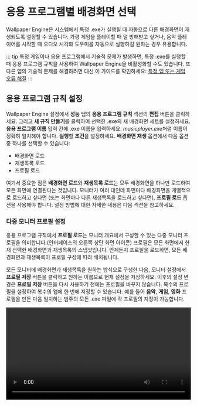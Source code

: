 # 응용 프로그램별 배경화면 선택

Wallpaper Engine은 시스템에서 특정 .exe가 실행될 때 자동으로 다른 배경화면이 재생되도록 설정할 수 있습니다. 가령 게임을 플레이할 때 덜 방해받고 싶거나, 음악 플레이어를 시작할 때 오디오 시각화 도우미를 자동으로 실행하길 원하는 경우 유용합니다.

::: tip
특정 게임이나 응용 프로그램에서 기술적 문제가 발생하면, 특정 .exe를 실행할 때 응용 프로그램 규칙을 사용하여 Wallpaper Engine을 비활성화할 수도 있습니다. 또 다른 앱의 기술적 문제를 해결하려면 대신 이 가이드를 확인하세요: [특정 앱 또는 게임 오류 해결](/functionality/applicationrules.html)
:::

## 응용 프로그램 규칙 설정

Wallpaper Engine 설정에서 **성능** 탭의 **응용 프로그램 규칙** 섹션의 **편집** 버튼을 클릭하세요. 그리고 **새 규칙 만들기**를 클릭하여 선택한 .exe의 새 배경화면 세트를 설정하세요. **응용 프로그램 이름** 입력 칸에 .exe 이름을 입력하세요. *musicplayer.exe*처럼 이름이 정확히 일치해야 합니다. **실행**할 **조건**을 설정하세요. **배경화면 재생** 옵션에서 다음 옵션 중 하나를 선택할 수 있습니다:

* 배경화면 로드
* 재생목록 로드
* 프로필 로드

여기서 중요한 점은 **배경화면 로드**와 **재생목록 로드**는 모두 배경화면을 하나만 로드하여 모든 화면에 연결된다는 것입니다. 모니터가 여러 대인데 화면마다 배경화면을 개별적으로 로드하고 싶다면 (또는 화면마다 다른 재생목록을 로드하고 싶다면), **프로필 로드** 옵션을 사용해야 합니다. 설정 방법에 대한 자세한 내용은 다음 섹션을 참고하세요.

### 다중 모니터 프로필 설정

응용 프로그램 규칙에서 **프로필 로드**는 모니터 개요에서 구성할 수 있는 다중 모니터 프로필을 의미합니다.(인터페이스의 오른쪽 상단 화면 아이콘) 프로필은 모든 화면에서 현재 선택한 배경화면과 재생목록의 스냅샷입니다. 언제든지 프로필을 로드하면, 모든 배경화면과 재생목록이 프로필 구성에 따라 배치됩니다.

모든 모니터에 배경화면과 재생목록을 원하는 방식으로 구성한 다음, 모니터 설정에서 **프로필 저장** 버튼을 클릭하고 원하는 이름으로 현재 설정을 저장하세요. 이후의 설정 변경은 **프로필 저장** 버튼을 다시 사용하기 전에는 프로필을 바꾸지 않습니다. 복수의 프로필을 설정하여 복수의 앱에 한 번에 지정할 수 있습니다. 예를 들어 **음악**, **게임**, **영화** 프로필을 만든 다음 일치하는 범주의 모든 .exe 파일에 각 프로필의 지정이 가능합니다.

<video width="100%" controls autoplay loop>
  <source src="/videos/apprules.mp4" type="video/mp4">
  브라우저가 비디오 태그를 지원하지 않습니다.
</video>